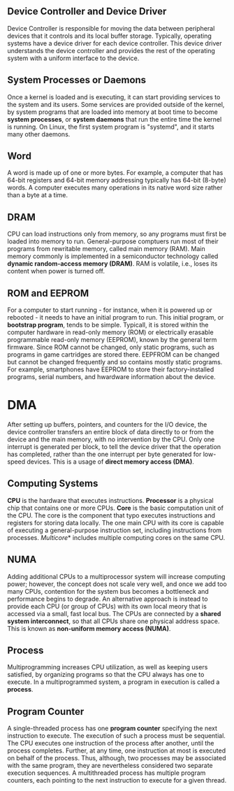 ## Device Controller and Device Driver

Device Controller is responsible for moving the data between peripheral devices that it controls and its local buffer storage. Typically, operating systems have a device driver for each device controller. This device driver understands the device controller and provides the rest of the operating system with a uniform interface to the device.

## System Processes or Daemons

Once a kernel is loaded and is executing, it can start providing services to the system and its users. Some services are provided outside of the kernel, by system programs that are loaded into memory at boot time to become **system processes**, or **system daemons** that run the entire time the kernel is running. On Linux, the first system program is "systemd", and it starts many other daemons.

## Word

A word is made up of one or more bytes. For example, a computer that has 64-bit registers and 64-bit memory addressing typically has 64-bit (8-byte) words. A computer executes many operations in its native word size rather than a byte at a time.

## DRAM

CPU can load instructions only from memory, so any programs must first be loaded into memory to run. General-purpose comptuers run most of their programs from rewritable memory, called main memory (RAM). Main memory commonly is implemented in a semiconductor technology called **dynamic random-access memory (DRAM)**. RAM is volatile, i.e., loses its content when power is turned off.

## ROM and EEPROM

For a computer to start running - for instance, when it is powered up or rebooted - it needs to have an initial program to run. This initial program, or **bootstrap program**, tends to be simple. Typicall, it is stored within the computer hardware in read-only memory (ROM) or electrically erasable programmable read-only memory (EEPROM), known by the general term firmware. Since ROM cannot be changed, only static programs, such as programs in game cartridges are stored there. EEPFROM can be changed but cannot be changed frequently and so contains mostly static programs. For example, smartphones have EEPROM to store their factory-installed programs, serial numbers, and hwardware information about the device.

# DMA

After setting up buffers, pointers, and counters for the I/O device, the device controller transfers an entire block of data directly to or from the device and the main memory, with no intervention by the CPU. Only one interrupt is generated per block, to tell the device driver that the operation has completed, rather than the one interrupt per byte generated for low-speed devices. This is a usage of **direct memory access (DMA)**.

## Computing Systems

**CPU** is the hardware that executes instructions. **Processor** is a physical chip that contains one or more CPUs. **Core** is the basic computation unit of the CPU. The core is the component that typo executes instructions and registers for storing data locally. The one main CPU with its core is capable of executing a general-purpose instruction set, including instructions from processes. *Multicore** includes multiple computing cores on the same CPU. 

## NUMA

Adding additional CPUs to a multiprocessor system will increase computing power; however, the concept does not scale very well, and once we add too many CPUs, contention for the system bus becomes a bottleneck and performance begins to degrade. An alternative approach is instead to provide each CPU (or group of CPUs) with its own local meory that is accessed via a small, fast local bus. The CPUs are connected by a **shared system interconnect**, so that all CPUs share one physical address space. This is known as **non-uniform memory access (NUMA)**.

## Process

Multiprogramming increases CPU utilization, as well as keeping users satisfied, by organizing programs so that the CPU always has one to execute. In a multiprogrammed system, a program in execution is called a **process**.

## Program Counter

A single-threaded process has one **program counter** specifying the next instruction to execute. The execution of such a process must be sequential. The CPU executes one instruction of the process after another, until the process completes. Further, at any time, one instruction at most is executed on behalf of the process. Thus, although, two processes may be associated with the same program, they are nevertheless considered two separate execution sequences. A multithreaded process has multiple program counters, each pointing to the next instruction to execute for a given thread.

